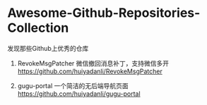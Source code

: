 # Awesome-Github-Repositories-Collection
发现那些Github上优秀的仓库

 1. RevokeMsgPatcher
微信撤回消息补丁，支持微信多开
https://github.com/huiyadanli/RevokeMsgPatcher


 2. gugu-portal
一个简洁的无后端导航页面
https://github.com/huiyadanli/gugu-portal

